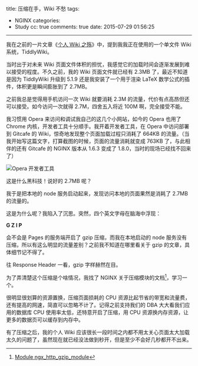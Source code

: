 title: 压缩在手，Wiki 不愁
tags:
  - NGINX
categories:
  - Study
cc: true
comments: true
date: 2015-07-29 01:56:25
---


我在之前的一片文章《[个人 Wiki 之殇][1]》中，提到我我正在使用的一个单文件 Wiki 系统，TiddlyWiki。

当时出于对未来 Wiki 页面文件体积的担忧，我感觉它的加载时间会逐渐发展到难以接受的程度。不久之前，我的 Wiki 页面文件就已经有 2.3MB 了，最近不知道是因为 TiddlyWiki 升级到 5.1.9 还是我安装了一个用于渲染 LaTeX 数学公式的插件，体积更是瞬间膨胀到了 2.7MB。

<!-- more --><!-- indicate-the-source -->

之前我总是觉得用手机访问一次 Wiki 就要消耗 2.3M 的流量，代价有点高昂但还可以接受。如今访问一次就得 2.7M，四舍五入将近 100M 啊，完全接受不能。

我习惯用 Opera 来访问和调试我自己的这几个小网站，如今的 Opera 也用了 Chrome 内核，开发者工具十分顺手。我开着开发者工具，在 Opera 中访问部署到 Gitcafe 的 Wiki，惊奇地发现整个页面加载过程只消耗了 664KB 的流量。（当我开始写这篇文字，打算截图的时候，页面的流量消耗就变成 763KB 了，与此相伴的还有 Gitcafe 的 NGINX 版本从 1.6.3 变成了 1.8.0，当时的现场已经找不回来了）

![Opera 开发者工具](http://ww2.sinaimg.cn/large/e724cbefgw1euizo5rnp2j20ht07lwfp.jpg)

这是什么黑科技！说好的 2.7MB 呢？

我于是把本地的 node 服务启动起来，发现访问本地的页面果然是消耗了 2.7MB 的流量的。

这是为什么呢？我陷入了沉思。突然，四个英文字母在脑海中浮现：

**G Z I P**

会不会是 Pages 的服务端开启了 gzip 压缩，而我在本地启动的 node 服务没有压缩，所以有这么明显的流量差别？之前我不知道在哪里看关于 gzip 的文章，具体细节记不得了。

往 Response Header 一看，gzip 字样赫然在目。

为了弄清楚这个压缩是个啥情况，我找了 NGINX 关于压缩模块的文档[^1]，学习一个。

[^1]: [Module ngx_http_gzip_module][2]

很明显很划算的资源置换，压缩页面损耗的 CPU 资源比起节省的带宽和流量费，还有提高的网速，简直可以忽略不计了。记得之前支持我们的 DBA 大大看我们应用的数据库 CPU 使用率太低，还特意开启了压缩，用 CPU 资源换内存资源，让更多的数据页可以缓存到内存中。

有了压缩之后，我的个人 Wiki 应该很长一段时间之内都不用太关心页面太大加载太久的问题了，虽然现在就已经没法做到秒开，但是至少不会好几秒都开不出来。


[1]: http://blog.jamespan.me/2015/06/30/personal-wiki-sucks/
[2]: http://NGINX.org/en/docs/http/ngx_http_gzip_module.html
